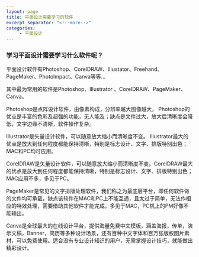 ```yaml
---
layout: page
title: 平面设计需要学习的软件
excerpt_separator: "<!--more-->"
categories:
     - 平面设计
---
```


<!--more-->
### 学习平面设计需要学习什么软件呢？

平面设计软件有Photoshop、CorelDRAW、IIIustator、Freehand、PageMaker、Photolmpact、Canva等等...

其中最为常用的软件是Photoshop、Illustrator 、CorelDRAW、PageMaker、Canva。

Photoshop是点阵设计软件，由像素构成，分辨率越大图像越大， Photoshop的优点是丰富的色彩及超强的功能，无人能及；缺点是文件过大，放大后清晰度会降低，文字边缘不清晰，软件操作复杂。

Illustrator是矢量设计软件，可以随意放大缩小而清晰度不变。 Illustrator最大的优点是放大到任何程度都能保持清晰，特别是标志设计、文字、排版特别出色；MAC和PC均可应用。

CorelDRAW是矢量设计软件，可以随意放大缩小而清晰度不变。CorelDRAW最大的优点是放大到任何程度都能保持清晰，特别是标志设计、文字、排版特别出色； MAC应用不多，多见于PC。

PageMaker是常见的文字排版处理软件，我们称之为最底层平台，即任何软件做的文件均可承载，缺点该软件在MAC和PC上不能互通，且太过于简单，无法作相应的特效处理，需要借助其他软件才能完成，多见于MAC，PC机上的PM好像不能输出。

Canva是全球最大的在线设计平台，提供海量免费中文模板，涵盖海报，传单，演示文稿，Banner，简历等多种设计场景，还有百种中文字体和百万张版权图片素材，可以免费使用。适合没有专业设计知识的用户，无需掌握设计技巧，就能做出精彩设计。